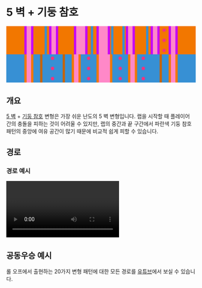 # 5 벽 + 기둥 참호

![5 Waller + Pillar Trench](../images/variations/5-waller-pillar-trench.jpg)

## 개요

[5 벽](../rolls/5-waller.md) + [기둥 참호](../rolls/pillar-trench.md) 변형은 가장 쉬운 난도의 5 벽 변형입니다. 랩을 시작할 때 플레이어 간의 충돌을 피하는 것이 어려울 수 있지만, 랩의 중간과 끝 구간에서 파란색 기둥 참호 패턴의 중앙에 여유 공간이 많기 때문에 비교적 쉽게 피할 수 있습니다.

## 경로

### 경로 예시

<video controls>
  <source src="../../images/variations/5-waller-pillar-trench-standard-path.mp4" type="video/mp4">
</video>

## 공동우승 예시

롤 오프에서 출현하는 20가지 변형 패턴에 대한 모든 경로를 [유튜브](https://www.youtube.com/playlist?list=PLG_QNSp9ZgJLWYSNl4vY26VJCZeOQHO1F)에서 보실 수 있습니다.
